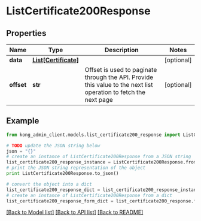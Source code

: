 # ListCertificate200Response


## Properties

Name | Type | Description | Notes
------------ | ------------- | ------------- | -------------
**data** | [**List[Certificate]**](Certificate.md) |  | [optional] 
**offset** | **str** | Offset is used to paginate through the API. Provide this value to the next list operation to fetch the next page | [optional] 

## Example

```python
from kong_admin_client.models.list_certificate200_response import ListCertificate200Response

# TODO update the JSON string below
json = "{}"
# create an instance of ListCertificate200Response from a JSON string
list_certificate200_response_instance = ListCertificate200Response.from_json(json)
# print the JSON string representation of the object
print ListCertificate200Response.to_json()

# convert the object into a dict
list_certificate200_response_dict = list_certificate200_response_instance.to_dict()
# create an instance of ListCertificate200Response from a dict
list_certificate200_response_form_dict = list_certificate200_response.from_dict(list_certificate200_response_dict)
```
[[Back to Model list]](../README.md#documentation-for-models) [[Back to API list]](../README.md#documentation-for-api-endpoints) [[Back to README]](../README.md)


